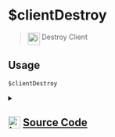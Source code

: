 # $clientDestroy
> <img align="top" src="https://upload.wikimedia.org/wikipedia/commons/thumb/e/e4/Infobox_info_icon.svg/160px-Infobox_info_icon.svg.png?20150409153300" alt="image" width="25" height="auto"> Destroy Client
## Usage
```
$clientDestroy
```
<details>
<summary>
    
## <img align="top" src="https://cdn4.iconfinder.com/data/icons/iconsimple-logotypes/512/github-512.png" alt="image" width="25" height="auto">  [Source Code](https://github.com/tryforge/ForgeScript-V2/blob/main/src/native/clientDestroy.ts)
    
</summary>
    
```ts
import { NativeFunction, Return } from "../structures"

export default new NativeFunction({
    name: "$clientDestroy",
    description: "Destroy Client",
    unwrap: true,
    execute(ctx) {
        ctx.client.destroy()
        return Return.success()
    },
})

```
    
</details>